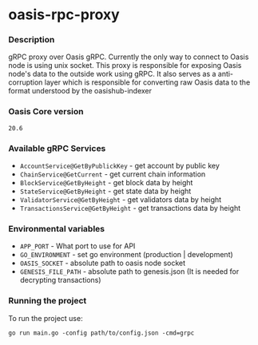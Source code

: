 # oasis-rpc-proxy

### Description
gRPC proxy over Oasis gRPC. Currently the only way to connect to Oasis node is using unix socket.
This proxy is responsible for exposing Oasis node's data to the outside work using gRPC. 
It also serves as a anti-corruption layer which is responsible for converting raw Oasis data to 
the format understood by the oasishub-indexer 

### Oasis Core version
```shell script
20.6
```
### Available gRPC Services

* `AccountService@GetByPublickKey` - get account by public key
* `ChainService@GetCurrent` - get current chain information
* `BlockService@GetByHeight` - get block data by height
* `StateService@GetByHeight` - get state data by height
* `ValidatorService@GetByHeight` - get validators data by height
* `TransactionsService@GetByHeight` - get transactions data by height

### Environmental variables

* `APP_PORT` - What port to use for API
* `GO_ENVIRONMENT` - set go environment (production | development)
* `OASIS_SOCKET` - absolute path to oasis node socket
* `GENESIS_FILE_PATH` - absolute path to genesis.json (It is needed for decrypting transactions)

### Running the project

To run the project use:

```shell script
go run main.go -config path/to/config.json -cmd=grpc
```